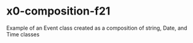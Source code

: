 # x0-composition-f21
Example of an Event class created as a composition of string, Date, and Time classes
